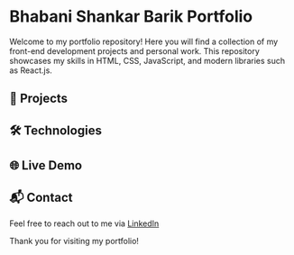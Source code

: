 # Bhabani Shankar Barik Portfolio

Welcome to my portfolio repository! Here you will find a collection of my front-end development projects and personal work. This repository showcases my skills in HTML, CSS, JavaScript, and modern libraries such as React.js.

## 📂 Projects


## 🛠️ Technologies


## 🌐 Live Demo


## 📬 Contact
Feel free to reach out to me via [LinkedIn](https://linkedin.com/in/bhabanishankarbarik21)


Thank you for visiting my portfolio!